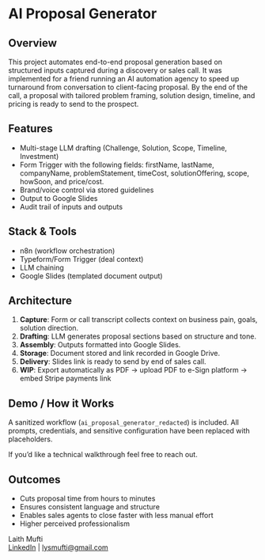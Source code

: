 # AI Proposal Generator

## Overview

This project automates end-to-end proposal generation based on structured inputs captured during a discovery or sales call. It was implemented for a friend running an AI automation agency to speed up turnaround from conversation to client-facing proposal. By the end of the call, a proposal with tailored problem framing, solution design, timeline, and pricing is ready to send to the prospect.

## Features

- Multi-stage LLM drafting (Challenge, Solution, Scope, Timeline, Investment)
- Form Trigger with the following fields: firstName, lastName, companyName, problemStatement, timeCost, solutionOffering, scope, howSoon, and price/cost.
- Brand/voice control via stored guidelines
- Output to Google Slides
- Audit trail of inputs and outputs

## Stack & Tools

- n8n (workflow orchestration)
- Typeform/Form Trigger (deal context)
- LLM chaining
- Google Slides (templated document output)

## Architecture

1. **Capture**: Form or call transcript collects context on business pain, goals, solution direction.
2. **Drafting**: LLM generates proposal sections based on structure and tone.
3. **Assembly**: Outputs formatted into Google Slides.
4. **Storage**: Document stored and link recorded in Google Drive.
5. **Delivery**: Slides link is ready to send by end of sales call.
6. **WIP**: Export automatically as PDF -> upload PDF to e-Sign platform -> embed Stripe payments link

## Demo / How it Works

A sanitized workflow (`ai_proposal_generator_redacted`) is included. All prompts, credentials, and sensitive configuration have been replaced with placeholders.

If you’d like a technical walkthrough feel free to reach out.

## Outcomes

- Cuts proposal time from hours to minutes
- Ensures consistent language and structure
- Enables sales agents to close faster with less manual effort
- Higher perceived professionalism

Laith Mufti  
[LinkedIn](https://www.linkedin.com/in/laith-mufti) | lysmufti@gmail.com
